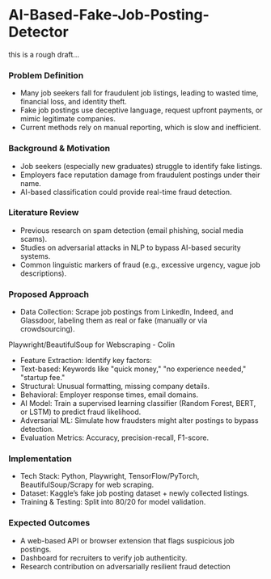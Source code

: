 # AI-Based-Fake-Job-Posting-Detector

this is a rough draft...

### Problem Definition
* Many job seekers fall for fraudulent job listings, leading to wasted time, financial loss, and identity theft.
* Fake job postings use deceptive language, request upfront payments, or mimic legitimate companies.
* Current methods rely on manual reporting, which is slow and inefficient.

### Background & Motivation
* Job seekers (especially new graduates) struggle to identify fake listings.
* Employers face reputation damage from fraudulent postings under their name.
* AI-based classification could provide real-time fraud detection.

### Literature Review
* Previous research on spam detection (email phishing, social media scams).
* Studies on adversarial attacks in NLP to bypass AI-based security systems.
* Common linguistic markers of fraud (e.g., excessive urgency, vague job descriptions).

### Proposed Approach
* Data Collection: Scrape job postings from LinkedIn, Indeed, and Glassdoor, labeling them as real or fake (manually or via crowdsourcing).

Playwright/BeautifulSoup for Webscraping - Colin 

* Feature Extraction: Identify key factors:
* Text-based: Keywords like "quick money," "no experience needed," "startup fee."
* Structural: Unusual formatting, missing company details.
* Behavioral: Employer response times, email domains.
* AI Model: Train a supervised learning classifier (Random Forest, BERT, or LSTM) to predict fraud likelihood.
* Adversarial ML: Simulate how fraudsters might alter postings to bypass detection.
* Evaluation Metrics: Accuracy, precision-recall, F1-score.

### Implementation
* Tech Stack: Python, Playwright, TensorFlow/PyTorch, BeautifulSoup/Scrapy for web scraping.
* Dataset: Kaggle’s fake job posting dataset + newly collected listings.
* Training & Testing: Split into 80/20 for model validation.

### Expected Outcomes
* A web-based API or browser extension that flags suspicious job postings.
* Dashboard for recruiters to verify job authenticity.
* Research contribution on adversarially resilient fraud detection
